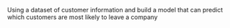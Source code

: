 Using a dataset of customer information and build a model that can predict which customers are most likely to leave a company
